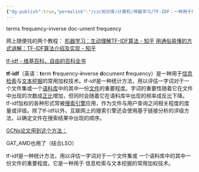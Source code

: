 ```yaml
---
{"dg-publish":true,"permalink":"/czc知识库/计算机/坤器学习/TF-IDF：一种用于信息检索与数据挖掘的常用加权技术/","dgPassFrontmatter":true,"created":"2024-06-18T17:45:20.735+08:00","updated":"2024-12-08T12:25:39.531+08:00"}
---
```



terms frequency-inverse doc-ument frequency

网上随便找的两个教程：
[机器学习：生动理解TF-IDF算法 - 知乎](https://zhuanlan.zhihu.com/p/31197209)
[用通俗易懂的方式讲解：TF-IDF算法介绍及实现 - 知乎](https://zhuanlan.zhihu.com/p/592645536)


[tf-idf - 维基百科，自由的百科全书](https://zh.wikipedia.org/wiki/Tf-idf)

**tf-idf**（英语：**t**erm **f**requency–**i**nverse **d**ocument **f**requency）是一种用于[信息检索](https://zh.wikipedia.org/wiki/%E8%B3%87%E8%A8%8A%E6%AA%A2%E7%B4%A2 "信息检索")与[文本挖掘](https://zh.wikipedia.org/wiki/%E6%96%87%E6%9C%AC%E6%8C%96%E6%8E%98 "文本挖掘")的常用加权技术。tf-idf是一种统计方法，用以评估一字词对于一个文件集或一个[语料库](https://zh.wikipedia.org/wiki/%E8%AA%9E%E6%96%99%E5%BA%AB "语料库")中的其中一份[文件](https://zh.wikipedia.org/wiki/%E6%96%87%E4%BB%B6 "文件")的重要程度。字词的重要性随着它在文件中出现的次数成[正比](https://zh.wikipedia.org/wiki/%E6%AD%A3%E6%AF%94 "正比")增加，但同时会随着它在语料库中出现的频率成反比下降。tf-idf加权的各种形式常被[搜索引擎](https://zh.wikipedia.org/wiki/%E6%90%9C%E7%B4%A2%E5%BC%95%E6%93%8E "搜索引擎")应用，作为文件与用户查询之间相关程度的度量或评级。除了tf-idf以外，互联网上的搜索引擎还会使用基于链接分析的评级方法，以确定文件在搜索结果中出现的顺序。

[GCNs论文用到这个方法：](202305.13.GCNs_AMD：基于%20GCN%20增强函数调用图中节点特征差异的%20Android%20恶意软件检测方法%20An%20Android%20Malware%20Detection%20Approach%20to%20Enhance%20Node%20Feature%20Differences%20in%20a%20Function%20Call%20Graph%20Based%20on%20GCNs.md#^f2fe9b)

GAT_AMD也用了（结合LSO）


tf-idf是一种统计方法，用以评估一字词对于一个文件集或
一个语料库中的其中一份文件的重要程度。它是一种用于
信息检索与文本挖掘的常用加权技术。